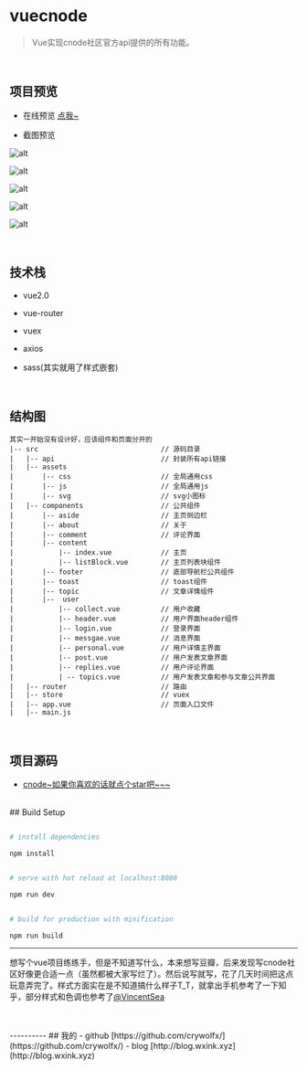 # vuecnode

> Vue实现cnode社区官方api提供的所有功能。



<br /> 

## 项目预览  

- 在线预览  [点我~](http://www.wxink.xyz/project/cnode)

- 截图预览  

 

![alt](http://orbmbw2o7.bkt.clouddn.com/image/blog//20170617/TUmnifjrFkSswrkp5Xwt.gif) 

  ![alt](http://orbmbw2o7.bkt.clouddn.com/image/blog//20170617/1Nt7bJhgeJExe0LrCj8l.gif)

![alt](http://orbmbw2o7.bkt.clouddn.com/image/blog//20170617/SOwmdrOUKeZFHCjQRYxa.gif)

![alt](http://orbmbw2o7.bkt.clouddn.com/image/blog//20170617/lxYjuRd9JlOOxozbtEvT.gif)

![alt](http://orbmbw2o7.bkt.clouddn.com/image/blog//20170617/J74pp1VABaMhpR_pIlWD.gif)

<br />  

## 技术栈  

- vue2.0

- vue-router

- vuex

- axios

- sass(其实就用了样式嵌套)     

<br />  

## 结构图
```
其实一开始没有设计好，应该组件和页面分开的
|-- src                              // 源码目录  
|   |-- api                          // 封装所有api链接
|   |-- assets                      
|       |-- css                      // 全局通用css
|       |-- js                       // 全局通用js
|       |-- svg                      // svg小图标  
|   |-- components                   // 公共组件 
|       |-- aside                    // 主页侧边栏
|       |-- about                    // 关于
|       |-- comment                  // 评论界面  
|       |-- content
|           |-- index.vue            // 主页
|           |-- listBlock.vue        // 主页列表块组件  
|       |-- footer                   // 底部导航栏公共组件  
|       |-- toast                    // toast组件  
|       |-- topic                    // 文章详情组件  
|       |--  user
|           |-- collect.vue          // 用户收藏
|           |-- header.vue           // 用户界面header组件
|           |-- login.vue            // 登录界面
|           |-- messgae.vue          // 消息界面
|           |-- personal.vue         // 用户详情主界面
|           |-- post.vue             // 用户发表文章界面
|           |-- replies.vue          // 用户评论界面
|           | -- topics.vue          // 用户发表文章和参与文章公共界面
|   |-- router                       // 路由
|   |-- store                        // vuex
|   |-- app.vue                      // 页面入口文件  
|   |-- main.js  
```      
<br />  

## 项目源码

- [cnode~如果你喜欢的话就点个star吧~~~](https://github.com/crywolfx/vueCnode)
<br />  
## Build Setup

``` bash

# install dependencies

npm install


# serve with hot reload at localhost:8080

npm run dev


# build for production with minification

npm run build


```

---------- 

想写个vue项目练练手，但是不知道写什么，本来想写豆瓣，后来发现写cnode社区好像更合适一点（虽然都被大家写烂了）。然后说写就写，花了几天时间把这点玩意弄完了。样式方面实在是不知道搞什么样子T_T，就拿出手机参考了一下知乎，部分样式和色调也参考了[@VincentSea](https://dodov.github.io/vueCnode/index.html#/)   

<br />  

<br />
----------
## 我的
- github  [https://github.com/crywolfx/](https://github.com/crywolfx/)
- blog [http://blog.wxink.xyz](http://blog.wxink.xyz)
